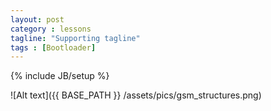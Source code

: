```yaml
---
layout: post
category : lessons
tagline: "Supporting tagline"
tags : [Bootloader]
---
```

{% include JB/setup %}

![Alt
 text]({{ BASE_PATH }} /assets/pics/gsm_structures.png)
